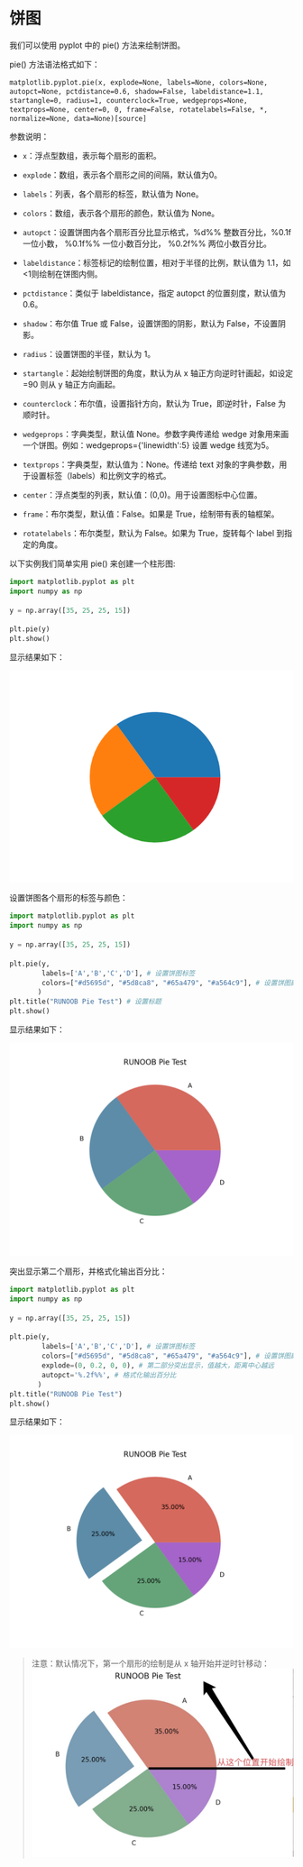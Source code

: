 # 饼图

我们可以使用 pyplot 中的 pie() 方法来绘制饼图。

pie() 方法语法格式如下：

```
matplotlib.pyplot.pie(x, explode=None, labels=None, colors=None, autopct=None, pctdistance=0.6, shadow=False, labeldistance=1.1, startangle=0, radius=1, counterclock=True, wedgeprops=None, textprops=None, center=0, 0, frame=False, rotatelabels=False, *, normalize=None, data=None)[source]
```

参数说明：

* `x`：浮点型数组，表示每个扇形的面积。

* `explode`：数组，表示各个扇形之间的间隔，默认值为0。

* `labels`：列表，各个扇形的标签，默认值为 None。

* `colors`：数组，表示各个扇形的颜色，默认值为 None。

* `autopct`：设置饼图内各个扇形百分比显示格式，%d%% 整数百分比，%0.1f 一位小数， %0.1f%% 一位小数百分比， %0.2f%% 两位小数百分比。

* `labeldistance`：标签标记的绘制位置，相对于半径的比例，默认值为 1.1，如 <1则绘制在饼图内侧。

* `pctdistance`：类似于 labeldistance，指定 autopct 的位置刻度，默认值为 0.6。

* `shadow`：布尔值 True 或 False，设置饼图的阴影，默认为 False，不设置阴影。

* `radius`：设置饼图的半径，默认为 1。

* `startangle`：起始绘制饼图的角度，默认为从 x 轴正方向逆时针画起，如设定 =90 则从 y 轴正方向画起。

* `counterclock`：布尔值，设置指针方向，默认为 True，即逆时针，False 为顺时针。

* `wedgeprops`：字典类型，默认值 None。参数字典传递给 wedge 对象用来画一个饼图。例如：wedgeprops={'linewidth':5} 设置 wedge 线宽为5。

* `textprops`：字典类型，默认值为：None。传递给 text 对象的字典参数，用于设置标签（labels）和比例文字的格式。

* `center`：浮点类型的列表，默认值：(0,0)。用于设置图标中心位置。

* `frame`：布尔类型，默认值：False。如果是 True，绘制带有表的轴框架。

* `rotatelabels`：布尔类型，默认为 False。如果为 True，旋转每个 label 到指定的角度。

以下实例我们简单实用 pie() 来创建一个柱形图:

```python
import matplotlib.pyplot as plt
import numpy as np

y = np.array([35, 25, 25, 15])

plt.pie(y)
plt.show()
```

显示结果如下：

![Matplotlib Pie](/images/chapter_1/1.4.10.pie/pl_pie-1.png)

设置饼图各个扇形的标签与颜色：

```python
import matplotlib.pyplot as plt
import numpy as np

y = np.array([35, 25, 25, 15])

plt.pie(y,
        labels=['A','B','C','D'], # 设置饼图标签
        colors=["#d5695d", "#5d8ca8", "#65a479", "#a564c9"], # 设置饼图颜色
       )
plt.title("RUNOOB Pie Test") # 设置标题
plt.show()
```

显示结果如下：

![Matplotlib Pie](/images/chapter_1/1.4.10.pie/pl-pie-2.png)

突出显示第二个扇形，并格式化输出百分比：

```python
import matplotlib.pyplot as plt
import numpy as np

y = np.array([35, 25, 25, 15])

plt.pie(y,
        labels=['A','B','C','D'], # 设置饼图标签
        colors=["#d5695d", "#5d8ca8", "#65a479", "#a564c9"], # 设置饼图颜色
        explode=(0, 0.2, 0, 0), # 第二部分突出显示，值越大，距离中心越远
        autopct='%.2f%%', # 格式化输出百分比
       )
plt.title("RUNOOB Pie Test")
plt.show()
```

显示结果如下：

![Matplotlib Pie](/images/chapter_1/1.4.10.pie/pl_pie-3.png)

> 注意：默认情况下，第一个扇形的绘制是从 x 轴开始并逆时针移动：
> ![Matplotlib Pie](/images/chapter_1/1.4.10.pie/pl_pie-4.jpeg)